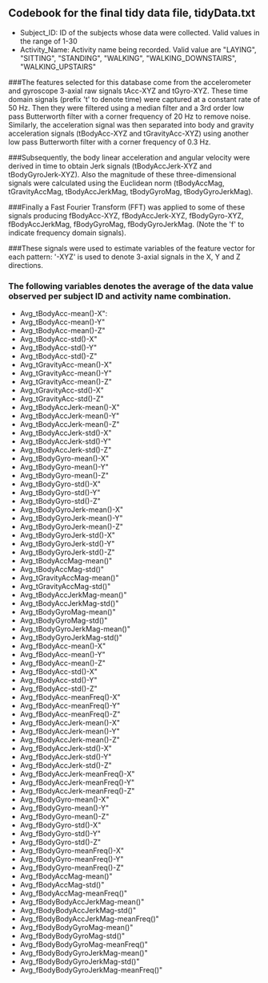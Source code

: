 ## Codebook for the final tidy data file, tidyData.txt 

* Subject_ID: ID of the subjects whose data were collected. Valid values in the range of 1-30 
* Activity_Name: Activity name being recorded. Valid value are "LAYING", "SITTING", "STANDING", "WALKING", "WALKING_DOWNSTAIRS", "WALKING_UPSTAIRS"

###The features selected for this database come from the accelerometer and gyroscope 3-axial raw signals tAcc-XYZ and tGyro-XYZ. These time domain signals (prefix 't' to denote time) were captured at a constant rate of 50 Hz. Then they were filtered using a median filter and a 3rd order low pass Butterworth filter with a corner frequency of 20 Hz to remove noise. Similarly, the acceleration signal was then separated into body and gravity acceleration signals (tBodyAcc-XYZ and tGravityAcc-XYZ) using another low pass Butterworth filter with a corner frequency of 0.3 Hz. 

###Subsequently, the body linear acceleration and angular velocity were derived in time to obtain Jerk signals (tBodyAccJerk-XYZ and tBodyGyroJerk-XYZ). Also the magnitude of these three-dimensional signals were calculated using the Euclidean norm (tBodyAccMag, tGravityAccMag, tBodyAccJerkMag, tBodyGyroMag, tBodyGyroJerkMag). 

###Finally a Fast Fourier Transform (FFT) was applied to some of these signals producing fBodyAcc-XYZ, fBodyAccJerk-XYZ, fBodyGyro-XYZ, fBodyAccJerkMag, fBodyGyroMag, fBodyGyroJerkMag. (Note the 'f' to indicate frequency domain signals). 

###These signals were used to estimate variables of the feature vector for each pattern: '-XYZ' is used to denote 3-axial signals in the X, Y and Z directions.

### The following variables denotes the average of the data value observed per subject ID and activity name combination. 

* Avg_tBodyAcc-mean()-X":               
* Avg_tBodyAcc-mean()-Y"               
* Avg_tBodyAcc-mean()-Z"               
* Avg_tBodyAcc-std()-X"               
* Avg_tBodyAcc-std()-Y"                
* Avg_tBodyAcc-std()-Z"                
* Avg_tGravityAcc-mean()-X"           
* Avg_tGravityAcc-mean()-Y"            
* Avg_tGravityAcc-mean()-Z"            
* Avg_tGravityAcc-std()-X"            
* Avg_tGravityAcc-std()-Z"             
* Avg_tBodyAccJerk-mean()-X"          
* Avg_tBodyAccJerk-mean()-Y"           
* Avg_tBodyAccJerk-mean()-Z"           
* Avg_tBodyAccJerk-std()-X"           
* Avg_tBodyAccJerk-std()-Y"            
* Avg_tBodyAccJerk-std()-Z"            
* Avg_tBodyGyro-mean()-X"             
* Avg_tBodyGyro-mean()-Y"              
* Avg_tBodyGyro-mean()-Z"              
* Avg_tBodyGyro-std()-X"              
* Avg_tBodyGyro-std()-Y"               
* Avg_tBodyGyro-std()-Z"               
* Avg_tBodyGyroJerk-mean()-X"         
* Avg_tBodyGyroJerk-mean()-Y"          
* Avg_tBodyGyroJerk-mean()-Z"          
* Avg_tBodyGyroJerk-std()-X"          
* Avg_tBodyGyroJerk-std()-Y"           
* Avg_tBodyGyroJerk-std()-Z"           
* Avg_tBodyAccMag-mean()"             
* Avg_tBodyAccMag-std()"               
* Avg_tGravityAccMag-mean()"           
* Avg_tGravityAccMag-std()"           
* Avg_tBodyAccJerkMag-mean()"          
* Avg_tBodyAccJerkMag-std()"           
* Avg_tBodyGyroMag-mean()"            
* Avg_tBodyGyroMag-std()"              
* Avg_tBodyGyroJerkMag-mean()"         
* Avg_tBodyGyroJerkMag-std()"         
* Avg_fBodyAcc-mean()-X"               
* Avg_fBodyAcc-mean()-Y"               
* Avg_fBodyAcc-mean()-Z"              
* Avg_fBodyAcc-std()-X"                
* Avg_fBodyAcc-std()-Y"                
* Avg_fBodyAcc-std()-Z"               
* Avg_fBodyAcc-meanFreq()-X"           
* Avg_fBodyAcc-meanFreq()-Y"           
* Avg_fBodyAcc-meanFreq()-Z"          
* Avg_fBodyAccJerk-mean()-X"           
* Avg_fBodyAccJerk-mean()-Y"           
* Avg_fBodyAccJerk-mean()-Z"          
* Avg_fBodyAccJerk-std()-X"            
* Avg_fBodyAccJerk-std()-Y"            
* Avg_fBodyAccJerk-std()-Z"           
* Avg_fBodyAccJerk-meanFreq()-X"       
* Avg_fBodyAccJerk-meanFreq()-Y"       
* Avg_fBodyAccJerk-meanFreq()-Z"      
* Avg_fBodyGyro-mean()-X"              
* Avg_fBodyGyro-mean()-Y"              
* Avg_fBodyGyro-mean()-Z"             
* Avg_fBodyGyro-std()-X"               
* Avg_fBodyGyro-std()-Y"               
* Avg_fBodyGyro-std()-Z"              
* Avg_fBodyGyro-meanFreq()-X"          
* Avg_fBodyGyro-meanFreq()-Y"          
* Avg_fBodyGyro-meanFreq()-Z"         
* Avg_fBodyAccMag-mean()"              
* Avg_fBodyAccMag-std()"               
* Avg_fBodyAccMag-meanFreq()"         
* Avg_fBodyBodyAccJerkMag-mean()"      
* Avg_fBodyBodyAccJerkMag-std()"       
* Avg_fBodyBodyAccJerkMag-meanFreq()" 
* Avg_fBodyBodyGyroMag-mean()"         
* Avg_fBodyBodyGyroMag-std()"          
* Avg_fBodyBodyGyroMag-meanFreq()"    
* Avg_fBodyBodyGyroJerkMag-mean()"     
* Avg_fBodyBodyGyroJerkMag-std()"      
* Avg_fBodyBodyGyroJerkMag-meanFreq()"

